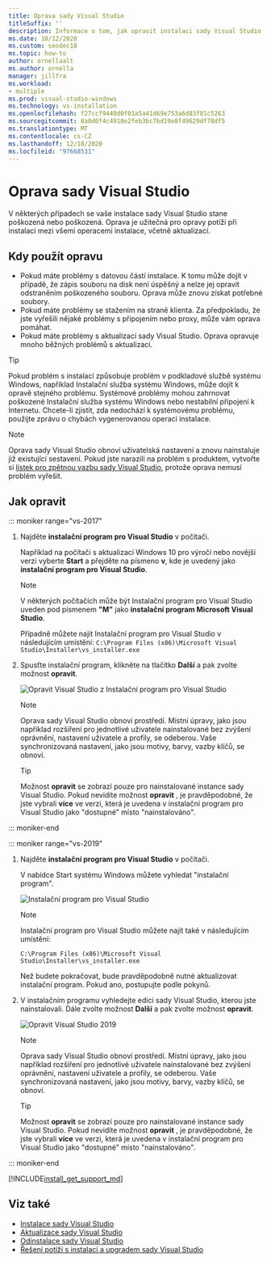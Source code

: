 ```yaml
---
title: Oprava sady Visual Studio
titleSuffix: ''
description: Informace o tom, jak opravit instalaci sady Visual Studio 2017
ms.date: 10/12/2020
ms.custom: seodec18
ms.topic: how-to
author: ornellaalt
ms.author: ornella
manager: jillfra
ms.workload:
- multiple
ms.prod: visual-studio-windows
ms.technology: vs-installation
ms.openlocfilehash: f27ccf9440d0f01a5a41d69e753a6d83f81c5263
ms.sourcegitcommit: 8a0d0f4c4910e2feb3bc7bd19e8f49629df78df5
ms.translationtype: MT
ms.contentlocale: cs-CZ
ms.lasthandoff: 12/18/2020
ms.locfileid: "97668531"
---
```

# <a name="repair-visual-studio"></a>Oprava sady Visual Studio

V některých případech se vaše instalace sady Visual Studio stane poškozená nebo poškozená. Oprava je užitečná pro opravy potíží při instalaci mezi všemi operacemi instalace, včetně aktualizací.

## <a name="when-to-use-repair"></a>Kdy použít opravu
* Pokud máte problémy s datovou částí instalace. K tomu může dojít v případě, že zápis souboru na disk není úspěšný a nelze jej opravit odstraněním poškozeného souboru. Oprava může znovu získat potřebné soubory. 
* Pokud máte problémy se stažením na straně klienta. Za předpokladu, že jste vyřešili nějaké problémy s připojením nebo proxy, může vám oprava pomáhat. 
* Pokud máte problémy s aktualizací sady Visual Studio. Oprava opravuje mnoho běžných problémů s aktualizací. 

> [!TIP] 
> Pokud problém s instalací způsobuje problém v podkladové službě systému Windows, například Instalační služba systému Windows, může dojít k opravě stejného problému. Systémové problémy mohou zahrnovat poškozené Instalační služba systému Windows nebo nestabilní připojení k Internetu. Chcete-li zjistit, zda nedochází k systémovému problému, použijte zprávu o chybách vygenerovanou operací instalace.

> [!NOTE] 
> Oprava sady Visual Studio obnoví uživatelská nastavení a znovu nainstaluje již existující sestavení. Pokud jste narazili na problém s produktem, vytvořte si [lístek pro zpětnou vazbu sady Visual Studio](https://aka.ms/feedback/suggest?space=8), protože oprava nemusí problém vyřešit.

## <a name="how-to-repair"></a>Jak opravit
::: moniker range="vs-2017"

1. Najděte **instalační program pro Visual Studio** v počítači.

     Například na počítači s aktualizací Windows 10 pro výročí nebo novější verzi vyberte **Start** a přejděte na písmeno **v**, kde je uvedený jako **instalační program pro Visual Studio**.

   > [!NOTE]
   > V některých počítačích může být Instalační program pro Visual Studio uveden pod písmenem **"M"** jako **instalační program Microsoft Visual Studio**.
   >
   > Případně můžete najít Instalační program pro Visual Studio v následujícím umístění: `C:\Program Files (x86)\Microsoft Visual Studio\Installer\vs_installer.exe`

1. Spusťte instalační program, klikněte na tlačítko **Další** a pak zvolte možnost **opravit**.

    ![Opravit Visual Studio z Instalační program pro Visual Studio](media/repair-visual-studio.png "Opravit Visual Studio z Instalační program pro Visual Studio")

   > [!NOTE]
   > Oprava sady Visual Studio obnoví prostředí. Místní úpravy, jako jsou například rozšíření pro jednotlivé uživatele nainstalované bez zvýšení oprávnění, nastavení uživatele a profily, se odeberou. Vaše synchronizovaná nastavení, jako jsou motivy, barvy, vazby klíčů, se obnoví.
   >

   > [!TIP]
   > Možnost **opravit** se zobrazí pouze pro nainstalované instance sady Visual Studio. Pokud nevidíte možnost **opravit** , je pravděpodobné, že jste vybrali **více** ve verzi, která je uvedena v instalační program pro Visual Studio jako "dostupné" místo "nainstalováno".

::: moniker-end

::: moniker range="vs-2019"

1. Najděte **instalační program pro Visual Studio** v počítači.

     V nabídce Start systému Windows můžete vyhledat "instalační program".

     ![Instalační program pro Visual Studio](media/vs-2019/visual-studio-installer.png "Vyhledejte Instalační program pro Visual Studio")

     > [!NOTE]
     > Instalační program pro Visual Studio můžete najít také v následujícím umístění:
     >
     > `C:\Program Files (x86)\Microsoft Visual Studio\Installer\vs_installer.exe`

    Než budete pokračovat, bude pravděpodobně nutné aktualizovat instalační program. Pokud ano, postupujte podle pokynů.

1. V instalačním programu vyhledejte edici sady Visual Studio, kterou jste nainstalovali. Dále zvolte možnost **Další** a pak zvolte možnost **opravit**.

     ![Opravit Visual Studio 2019](media/vs-2019/vs-installer-repair.png "Opravit Visual Studio 2019")

   > [!NOTE]
   > Oprava sady Visual Studio obnoví prostředí. Místní úpravy, jako jsou například rozšíření pro jednotlivé uživatele nainstalované bez zvýšení oprávnění, nastavení uživatele a profily, se odeberou. Vaše synchronizovaná nastavení, jako jsou motivy, barvy, vazby klíčů, se obnoví.
   >

   > [!TIP]
   > Možnost **opravit** se zobrazí pouze pro nainstalované instance sady Visual Studio. Pokud nevidíte možnost **opravit** , je pravděpodobné, že jste vybrali **více** ve verzi, která je uvedena v instalační program pro Visual Studio jako "dostupné" místo "nainstalováno".

::: moniker-end

[!INCLUDE[install_get_support_md](includes/install_get_support_md.md)]

## <a name="see-also"></a>Viz také

* [Instalace sady Visual Studio](install-visual-studio.md)
* [Aktualizace sady Visual Studio](update-visual-studio.md)
* [Odinstalace sady Visual Studio](uninstall-visual-studio.md)
* [Řešení potíží s instalací a upgradem sady Visual Studio](troubleshooting-installation-issues.md)

